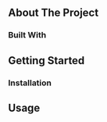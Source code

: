 <!-- ABOUT THE PROJECT -->

## About The Project

### Built With

<!-- GETTING STARTED -->

## Getting Started

### Installation

<!-- USAGE EXAMPLES -->

## Usage
